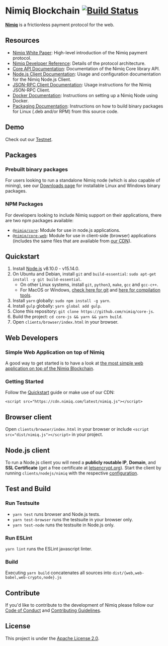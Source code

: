 # Nimiq Blockchain [![Build Status](https://github.com/nimiq/core-js/actions/workflows/build%2Btest.yml/badge.svg?branch=master)](https://github.com/nimiq/core-js/actions?query=branch%3Amaster)

**[Nimiq](https://nimiq.com/)** is a frictionless payment protocol for the web.

## Resources

- [Nimiq White Paper](https://nimiq.com/whitepaper/): High-level introduction of the Nimiq payment protocol.
- [Nimiq Developer Reference](https://nimiq-network.github.io/developer-reference/): Details of the protocol architecture.
- [Core API Documentation](https://doc.esdoc.org/github.com/nimiq/core-js/): Documentation of the Nimiq Core library API.
- [Node.js Client Documentation](doc/nodejs-client.md): Usage and configuration documentation for the Nimiq Node.js Client.
- [JSON-RPC Client Documentation](doc/json-rpc-client.md): Usage instructions for the Nimiq JSON-RPC Client.
- [Docker Documentation](doc/docker.md): Instructions on setting up a Nimiq Node using Docker.
- [Packaging Documentation](doc/linux-packaging.md): Instructions on how to build binary packages for Linux (.deb and/or RPM) from this source code.

## Demo
Check out our [Testnet](https://nimiq-testnet.com).

## Packages
### Prebuilt binary packages
For users looking to run a standalone Nimiq node (which is also capable of mining), see our [Downloads page](https://nimiq.com/#downloads) for installable Linux and Windows binary packages.

### NPM Packages
For developers looking to include Nimiq support on their applications, there are two npm packages available:

- [`@nimiq/core`](https://www.npmjs.com/package/@nimiq/core): Module for use in node.js applications.
- [`@nimiq/core-web`](https://www.npmjs.com/package/@nimiq/core-web): Module for use in client-side (browser) applications (includes the same files that are available from [our CDN](#getting-started)).

## Quickstart

1. Install [Node.js](https://nodejs.org) v8.10.0 - v15.14.0.
2. On Ubuntu and Debian, install `git` and `build-essential`: `sudo apt-get install -y git build-essential`.
    - On other Linux systems, install `git`, `python3`, `make`, `gcc` and `gcc-c++`.
    - For MacOS or Windows, [check here for git](https://git-scm.com/downloads) and [here for compilation tools](https://github.com/nodejs/node-gyp#on-mac-os-x).
3. Install `yarn` globally: `sudo npm install -g yarn`.
4. Install `gulp` globally:  `yarn global add gulp`.
5. Clone this repository: `git clone https://github.com/nimiq/core-js`.
6. Build the project: `cd core-js && yarn && yarn build`.
7. Open `clients/browser/index.html` in your browser.

## Web Developers
### Simple Web Application on top of Nimiq
A good way to get started is to have a look at [the most simple web application on top of the Nimiq Blockchain](https://demo.nimiq.com/).

### Getting Started
Follow the [Quickstart](#quickstart) guide or make use of our CDN:

```
<script src="https://cdn.nimiq.com/latest/nimiq.js"></script>
```

## Browser client

Open `clients/browser/index.html` in your browser or include `<script src="dist/nimiq.js"></script>` in your project.

## Node.js client

To run a Node.js client you will need a **publicly routable IP**, **Domain**, and **SSL Certificate** (get a free certificate at [letsencrypt.org](https://letsencrypt.org/)). Start the client by running `clients/nodejs/nimiq` with the respective [configuration](doc/nodejs-client.md).

## Test and Build

### Run Testsuite
- `yarn test` runs browser and Node.js tests.
- `yarn test-browser` runs the testsuite in your browser only.
- `yarn test-node` runs the testsuite in Node.js only.

### Run ESLint
`yarn lint` runs the ESLint javascript linter.

### Build
Executing `yarn build` concatenates all sources into `dist/{web,web-babel,web-crypto,node}.js`

## Contribute

If you'd like to contribute to the development of Nimiq please follow our [Code of Conduct](/.github/CODE_OF_CONDUCT.md) and [Contributing Guidelines](/.github/CONTRIBUTING.md).

## License

This project is under the [Apache License 2.0](./LICENSE.md).

